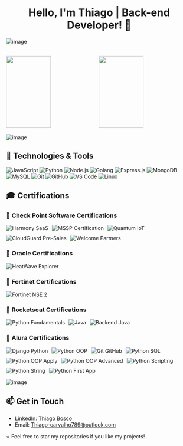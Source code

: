 <div align="center">
  <h1>Hello, I'm Thiago | Back-end Developer! 👋</h1>
</div>
<link href="https://fonts.googleapis.com/css2?family=Roboto:wght@400;500&display=swap" rel="stylesheet">

![image](https://github.com/EduardoPires/eduardopires/assets/5068797/a24a42fc-96cf-443a-b107-467faa8048e4)

<br />
<div>    
  <img width="49%" height="195px" src="https://awesome-github-stats.azurewebsites.net/user-stats/Thiago-Bosco?cardType=level&theme=calm&preferLogin=false&Background=FFFFFF00&Text=14B2EE&Title=55A48C&Border=DDDDDD00&Ring=55A48C" /> 
  <img width="49%" height="195px" src="https://github-readme-stats.vercel.app/api/top-langs/?username=Thiago-Bosco&layout=compact&title_color=55A48C&text_color=fff&bg_color=0d1117&border_color=fff0" />  
</div>

![image](https://github.com/EduardoPires/eduardopires/assets/5068797/a24a42fc-96cf-443a-b107-467faa8048e4)

## 🔧 Technologies & Tools

![JavaScript](https://img.shields.io/badge/-JavaScript-F7DF1E?style=flat-square&logo=javascript&logoColor=black)
![Python](https://img.shields.io/badge/-Python-3776AB?style=flat-square&logo=python&logoColor=white)
![Node.js](https://img.shields.io/badge/-Node.js-339933?style=flat-square&logo=node.js&logoColor=white)
![Golang](https://img.shields.io/badge/-Golang-61DAFB?style=flat-square&logo=Golang&logoColor=white)
![Express.js](https://img.shields.io/badge/-Express.js-000000?style=flat-square&logo=express&logoColor=white)
![MongoDB](https://img.shields.io/badge/-MongoDB-47A248?style=flat-square&logo=mongodb&logoColor=white)
![MySQL](https://img.shields.io/badge/-MySQL-4479A1?style=flat-square&logo=mysql&logoColor=white)
![Git](https://img.shields.io/badge/-Git-F05032?style=flat-square&logo=git&logoColor=white)
![GitHub](https://img.shields.io/badge/-GitHub-181717?style=flat-square&logo=github&logoColor=white)
![VS Code](https://img.shields.io/badge/-VS%20Code-007ACC?style=flat-square&logo=visual-studio-code&logoColor=white)
![Linux](https://img.shields.io/badge/-Linux-FCC624?style=flat-square&logo=linux&logoColor=black)

## 🎓 Certifications

### 🏅 **Check Point Software Certifications**

<div style="display: flex; flex-wrap: wrap; gap: 10px;">
  <img alt="Harmony SaaS" src="https://img.shields.io/badge/Check_Point-Harmony_SaaS_Tech_Specialist-green?style=flat-square&logo=checkpoint&logoColor=white" />
  <img alt="MSSP Certification" src="https://img.shields.io/badge/Check_Point-MSSP_Certification-blue?style=flat-square&logo=checkpoint&logoColor=white" />
  <img alt="Quantum IoT" src="https://img.shields.io/badge/Check_Point-Quantum_IoT_Tech_Specialist-4B92DB?style=flat-square&logo=checkpoint&logoColor=white" />
  <img alt="CloudGuard Pre-Sales" src="https://img.shields.io/badge/Check_Point-CloudGuard_Tech_Specialist-57A1D1?style=flat-square&logo=checkpoint&logoColor=white" />
  <img alt="Welcome Partners" src="https://img.shields.io/badge/Check_Point-Welcome_Partners-0084B4?style=flat-square&logo=checkpoint&logoColor=white" />
</div>

### 🏅 **Oracle Certifications**
<div style="display: flex; flex-wrap: wrap; gap: 10px;">
  <img alt="HeatWave Explorer" src="https://img.shields.io/badge/Oracle-HeatWave_Explorer-orange?style=flat-square&logo=oracle&logoColor=white" />
</div>

### 🏅 **Fortinet Certifications**
<div style="display: flex; flex-wrap: wrap; gap: 10px;">
  <img alt="Fortinet NSE 2" src="https://img.shields.io/badge/Fortinet-NSE_2-blue?style=flat-square&logo=fortinet&logoColor=white" />
</div>

### 🏅 **Rocketseat Certifications**
<div style="display: flex; flex-wrap: wrap; gap: 10px;">
  <img alt="Python Fundamentals" src="https://img.shields.io/badge/Rocketseat-Python_Fundamentals-yellow?style=flat-square&logo=rocketseat&logoColor=white" />
  <img alt="Java" src="https://img.shields.io/badge/Rocketseat-Java-FFCC00?style=flat-square&logo=rocketseat&logoColor=white" />
  <img alt="Backend Java" src="https://img.shields.io/badge/Rocketseat-Java_Backend-FFCC00?style=flat-square&logo=rocketseat&logoColor=white" />
</div>

### 🏅 **Alura Certifications**
<div style="display: flex; flex-wrap: wrap; gap: 10px;">
  <img alt="Django Python" src="https://img.shields.io/badge/Alura-Django_Python-4A90E2?style=flat-square&logo=alura&logoColor=white" />
  <img alt="Python OOP" src="https://img.shields.io/badge/Alura-Python_OO-4A90E2?style=flat-square&logo=alura&logoColor=white" />
  <img alt="Git GitHub" src="https://img.shields.io/badge/Alura-Git_GitHub-4A90E2?style=flat-square&logo=alura&logoColor=white" />
  <img alt="Python SQL" src="https://img.shields.io/badge/Alura-Python_SQL-4A90E2?style=flat-square&logo=alura&logoColor=white" />
  <img alt="Python OOP Apply" src="https://img.shields.io/badge/Alura-Python_OO_Apply-4A90E2?style=flat-square&logo=alura&logoColor=white" />
  <img alt="Python OOP Advanced" src="https://img.shields.io/badge/Alura-Python_OO_Advanced-4A90E2?style=flat-square&logo=alura&logoColor=white" />
  <img alt="Python Scripting" src="https://img.shields.io/badge/Alura-Python_Scripting-4A90E2?style=flat-square&logo=alura&logoColor=white" />
  <img alt="Python String" src="https://img.shields.io/badge/Alura-Python_String-4A90E2?style=flat-square&logo=alura&logoColor=white" />
  <img alt="Python First App" src="https://img.shields.io/badge/Alura-Python_First_Application-4A90E2?style=flat-square&logo=alura&logoColor=white" />
</div>

![image](https://github.com/EduardoPires/eduardopires/assets/5068797/a24a42fc-96cf-443a-b107-467faa8048e4)

## 📫 Get in Touch

- LinkedIn: [Thiago Bosco](https://www.linkedin.com/in/thiago-bosco-7a61121b2/)
- Email: [Thiago-carvalho789@outlook.com](mailto:Thiago-carvalho789@outlook.com)

⭐️ Feel free to star my repositories if you like my projects!
